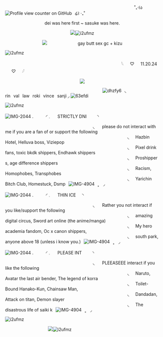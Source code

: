 ⠀⠀⠀⠀⠀⠀⠀⠀⠀⠀⠀⠀⠀⠀⠀⠀⠀⠀⠀⠀⠀⠀⠀⠀⠀⠀⠀⠀⠀⠀⠀  ⠀⠀⠀⠀⠀   ⠀ ⠀⠀⠀˚₊‧꒰ა⠀![Profile view counter on GitHub](https://komarev.com/ghpvc/?username=derealizationnss&color=grey&label=✦&style=plastic&base=0)⠀໒꒱ ‧₊˚

<p align="center"> dei was here first ~ sasuke was here.
<p align="center"> <img src="https://github.com/user-attachments/assets/2c651e0c-9e67-4e17-8f9c-726f734f6e4a"

![i2ufmz](https://github.com/user-attachments/assets/e027128b-45f6-4341-b552-deff54b96eac)

<p align="center"> <img src="https://github.com/user-attachments/assets/6b2a30de-0b37-4497-ae1e-96975053f96b"

 ⠀⠀⠀ ⠀⠀⠀ ⠀⠀⠀gay butt sex gc + kizu

![i2ufmz](https://github.com/user-attachments/assets/e027128b-45f6-4341-b552-deff54b96eac)

⠀⠀⠀⠀⠀⠀⠀⠀⠀⠀⠀⠀⠀⠀⠀⠀⠀⠀⠀⠀⠀⠀⠀⠀⠀⠀⠀⠀⠀⠀⠀⠀⠀⠀⠀⠀⠀𓆩⠀⠀♡⠀⠀11.20.24⠀⠀♡⠀⠀𓆪

<p align="center"> <img src="https://github.com/user-attachments/assets/4e2f8fda-c125-4030-80e1-72093eebca45"/> 


⠀⠀⠀⠀⠀⠀⠀⠀⠀⠀⠀⠀⠀⠀⠀⠀⠀⠀⠀⠀⠀⠀⠀⠀⠀⠀⠀⠀⠀⠀⠀![dhzfy6](https://github.com/user-attachments/assets/5f787861-6f3b-495a-8a9d-c2c051b623ff)⠀◟ rin⠀val⠀law⠀roki⠀vince⠀sanji ◞  ![63efdi](https://github.com/user-attachments/assets/597c62f2-2368-45f9-8d7f-654c4a41e26e)

![i2ufmz](https://github.com/user-attachments/assets/e027128b-45f6-4341-b552-deff54b96eac)


![IMG-2044](https://github.com/user-attachments/assets/259b28e6-d743-4134-a520-6214da683c98)
 .⠀⠀⠀⠀◜ 𓈒⠀⠀ STRICTLY DNI ⠀⠀⠀◝ ⠀⠀⠀

⠀⠀⠀⠀⠀⠀⠀⠀⠀⠀⠀⠀⠀⠀⠀⠀⠀⠀⠀⠀⠀⠀⠀⠀⠀⠀⠀⠀◟⠀⠀ please do not interact with me if you are a fan of or support the following
⠀⠀⠀⠀⠀⠀⠀⠀⠀⠀⠀⠀⠀⠀⠀⠀⠀⠀⠀⠀⠀⠀⠀⠀⠀⠀⠀⠀⠀⠀⠀⠀⠀⠀⠀⠀⠀⠀⠀◟⠀⠀Hazbin Hotel, Helluva boss, Viziepop ⠀⠀
⠀⠀⠀⠀⠀⠀⠀⠀⠀⠀⠀⠀⠀⠀⠀⠀⠀⠀⠀⠀⠀⠀⠀⠀⠀⠀⠀⠀⠀⠀⠀⠀⠀⠀⠀⠀⠀⠀⠀◟⠀⠀Pixel drink fans, toxic bkdk shippers, Endhawk shippers
⠀⠀⠀⠀⠀⠀⠀⠀⠀⠀⠀⠀⠀⠀⠀⠀⠀⠀⠀⠀⠀⠀⠀⠀⠀⠀⠀⠀⠀⠀⠀⠀⠀⠀⠀⠀⠀⠀⠀◟⠀⠀Proshippers, age difference shippers⠀⠀
⠀⠀⠀⠀⠀⠀⠀⠀⠀⠀⠀⠀⠀⠀⠀⠀⠀⠀⠀⠀⠀⠀⠀⠀⠀⠀⠀⠀⠀⠀⠀⠀⠀⠀⠀⠀⠀⠀⠀◟⠀⠀Racism, Homophobes, Transphobes
⠀⠀⠀⠀⠀⠀⠀⠀⠀⠀⠀⠀⠀⠀⠀⠀⠀⠀⠀⠀⠀⠀⠀⠀⠀⠀⠀⠀⠀⠀⠀⠀⠀⠀⠀⠀⠀⠀⠀◟⠀⠀Yarichin Bitch Club, Homestuck, Dsmp⠀![IMG-4904](https://github.com/user-attachments/assets/bc704366-4475-462a-bebb-d29c8cb9d7c0)⠀˳⠀ ◞ 

![IMG-2044](https://github.com/user-attachments/assets/259b28e6-d743-4134-a520-6214da683c98)
 .⠀⠀⠀⠀◜ 𓈒⠀⠀ THIN ICE⠀⠀◝ ⠀⠀⠀

⠀⠀⠀⠀⠀⠀⠀⠀⠀⠀⠀⠀⠀⠀⠀⠀⠀⠀⠀⠀⠀⠀⠀⠀⠀⠀⠀⠀◟⠀⠀ Rather you not interact if you like/support the following
⠀⠀⠀⠀⠀⠀⠀⠀⠀⠀⠀⠀⠀⠀⠀⠀⠀⠀⠀⠀⠀⠀⠀⠀⠀⠀⠀⠀⠀⠀⠀⠀⠀⠀⠀⠀⠀⠀⠀◟⠀⠀amazing digital circus, Sword art online (the anime/manga) ⠀⠀⠀⠀
⠀⠀⠀⠀⠀⠀⠀⠀⠀⠀⠀⠀⠀⠀⠀⠀⠀⠀⠀⠀⠀⠀⠀⠀⠀⠀⠀⠀⠀⠀⠀⠀⠀⠀⠀⠀⠀⠀⠀◟⠀⠀My hero academia fandom, Oc x canon shippers,
⠀⠀⠀⠀⠀⠀⠀⠀⠀⠀⠀⠀⠀⠀⠀⠀⠀⠀⠀⠀⠀⠀⠀⠀⠀⠀⠀⠀⠀⠀⠀⠀⠀⠀⠀⠀⠀⠀⠀◟⠀⠀south park, anyone above 18 (unless i know you.)⠀![IMG-4904](https://github.com/user-attachments/assets/bc704366-4475-462a-bebb-d29c8cb9d7c0)⠀˳⠀ ◞ 


![IMG-2044](https://github.com/user-attachments/assets/259b28e6-d743-4134-a520-6214da683c98)
 .⠀⠀⠀⠀◜ 𓈒⠀⠀ PLEASE INT ⠀⠀⠀◝ ⠀⠀⠀

⠀⠀⠀⠀⠀⠀⠀⠀⠀⠀⠀⠀⠀⠀⠀⠀⠀⠀⠀⠀⠀⠀⠀⠀⠀⠀⠀⠀◟⠀⠀ PLEEASEEE interact if you like the following
⠀⠀⠀⠀⠀⠀⠀⠀⠀⠀⠀⠀⠀⠀⠀⠀⠀⠀⠀⠀⠀⠀⠀⠀⠀⠀⠀⠀⠀⠀⠀⠀⠀⠀⠀⠀⠀⠀⠀◟⠀⠀Naruto, Avatar the last air bender, The legend of korra ⠀⠀
⠀⠀⠀⠀⠀⠀⠀⠀⠀⠀⠀⠀⠀⠀⠀⠀⠀⠀⠀⠀⠀⠀⠀⠀⠀⠀⠀⠀⠀⠀⠀⠀⠀⠀⠀⠀⠀⠀⠀◟⠀⠀Toilet-Bound Hanako-Kun, Chainsaw Man,
⠀⠀⠀⠀⠀⠀⠀⠀⠀⠀⠀⠀⠀⠀⠀⠀⠀⠀⠀⠀⠀⠀⠀⠀⠀⠀⠀⠀⠀⠀⠀⠀⠀⠀⠀⠀⠀⠀⠀◟⠀⠀Dandadan, Attack on titan, Demon slayer⠀⠀
⠀⠀⠀⠀⠀⠀⠀⠀⠀⠀⠀⠀⠀⠀⠀⠀⠀⠀⠀⠀⠀⠀⠀⠀⠀⠀⠀⠀⠀⠀⠀⠀⠀⠀⠀⠀⠀⠀⠀◟⠀⠀The disastrous life of saiki k⠀![IMG-4904](https://github.com/user-attachments/assets/bc704366-4475-462a-bebb-d29c8cb9d7c0)⠀˳⠀ ◞ 


![i2ufmz](https://github.com/user-attachments/assets/e027128b-45f6-4341-b552-deff54b96eac)

<p align="center"> <img src="https://github.com/user-attachments/assets/6b349f2c-2fbd-4730-97ee-6a7a632f1157"

![i2ufmz](https://github.com/user-attachments/assets/e027128b-45f6-4341-b552-deff54b96eac)
⠀⠀⠀⠀⠀⠀⠀⠀⠀⠀⠀⠀⠀⠀


⠀⠀⠀⠀⠀⠀⠀⠀⠀⠀⠀⠀⠀⠀



 ⠀⠀⠀⠀⠀⠀⠀⠀⠀⠀⠀⠀⠀⠀⠀⠀⠀⠀⠀⠀⠀⠀⠀⠀⠀   ⠀⠀⠀⠀ ⠀


